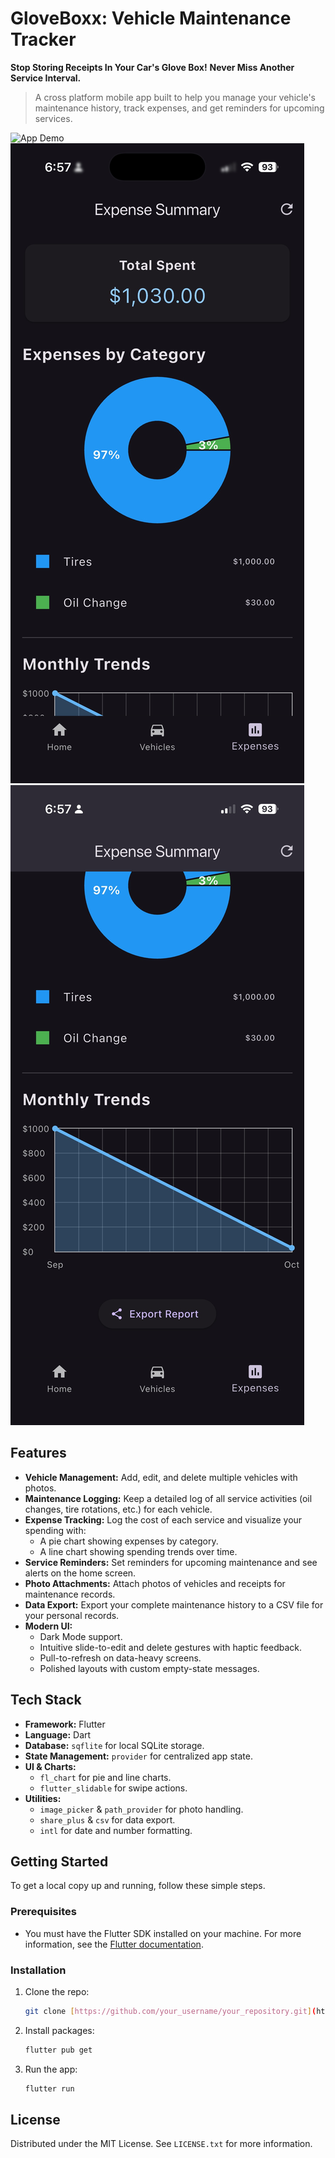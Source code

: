 # GloveBoxx: Vehicle Maintenance Tracker

**Stop Storing Receipts In Your Car's Glove Box!**
**Never Miss Another Service Interval.**

> A cross platform mobile app built to help you manage your vehicle's maintenance history, track expenses, and get reminders for upcoming services.

![App Demo](./assets/screenrec.gif) ![App Demo](./assets/expense0.jpg) ![App Demo](./assets/expense1.jpg)

## Features

* **Vehicle Management:** Add, edit, and delete multiple vehicles with photos.
* **Maintenance Logging:** Keep a detailed log of all service activities (oil changes, tire rotations, etc.) for each vehicle.
* **Expense Tracking:** Log the cost of each service and visualize your spending with:
    * A pie chart showing expenses by category.
    * A line chart showing spending trends over time.
* **Service Reminders:** Set reminders for upcoming maintenance and see alerts on the home screen.
* **Photo Attachments:** Attach photos of vehicles and receipts for maintenance records.
* **Data Export:** Export your complete maintenance history to a CSV file for your personal records.
* **Modern UI:**
    * Dark Mode support.
    * Intuitive slide-to-edit and delete gestures with haptic feedback.
    * Pull-to-refresh on data-heavy screens.
    * Polished layouts with custom empty-state messages.

## Tech Stack

* **Framework:** Flutter
* **Language:** Dart
* **Database:** `sqflite` for local SQLite storage.
* **State Management:** `provider` for centralized app state.
* **UI & Charts:**
    * `fl_chart` for pie and line charts.
    * `flutter_slidable` for swipe actions.
* **Utilities:**
    * `image_picker` & `path_provider` for photo handling.
    * `share_plus` & `csv` for data export.
    * `intl` for date and number formatting.

## Getting Started

To get a local copy up and running, follow these simple steps.

### Prerequisites

* You must have the Flutter SDK installed on your machine. For more information, see the [Flutter documentation](https://flutter.dev/docs/get-started/install).

### Installation

1.  Clone the repo:
    ```sh
    git clone [https://github.com/your_username/your_repository.git](https://github.com/your_username/your_repository.git)
    ```
2.  Install packages:
    ```sh
    flutter pub get
    ```
3.  Run the app:
    ```sh
    flutter run
    ```

## License

Distributed under the MIT License. See `LICENSE.txt` for more information.